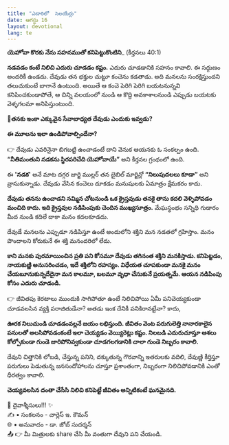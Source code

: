```yaml
---
title: "ఎడారిలో  సెలయేర్లు"
date: ఆగస్టు 16
layout: devotional
lang: te
---
```


**యెహోవా కొరకు నేను సహనముతో కనిపెట్టుకొంటిని**_ (కీర్తనలు 40:1)

**నడవడం కంటే నిలిచి ఎదురు చూడడం కష్టం.** ఎదురు చూడడానికి సహనం కావాలి. ఈ సద్గుణం అందరికీ ఉండదు. దేవుడు తన భక్తుల చుట్టూ కంచెను కడతాడు. అది మనలను సంరక్షిస్తుందని తలుచుకుంటే బాగానే ఉంటుంది. అయితే ఆ కంచె పెరిగి పెరిగి బయటనున్నవి కనిపించకుండాపోతే, ఆ చిన్ని వలయంలో నుండి ఆ కొద్ది అవకాశాలనుండి ఎప్పుడు బయటకు వెళ్ళగలమా అనిపిస్తుంటుంది. 

**📖తనకు ఇంకా ఎక్కువైన సేవాబాధ్యత దేవుడు ఎందుకు ఇవ్వడు?**

 **ఈ మూలను ఇలా ఉండిపోవాల్సిందేనా?**

👉 దేవుడు ఎవరినైనా బిగబట్టి ఉంచాడంటే దాని వెనుక ఆయనకు ఓ సంకల్పం ఉంది. 
**“నీతిమంతుని నడకను స్థిరపరిచేది యెహోవాయే”** అని కీర్తనల గ్రంథంలో ఉంది.

ఈ **'నడక'** అనే మాట దగ్గర జార్జి ముల్లర్ తన బైబిల్ మార్జిన్లో 
**“నిలుపుదలలు కూడా”** అని వ్రాసుకున్నాడు. దేవుడు వేసిన కంచెలు దూకడం మనుషులకు ఏమాత్రం క్షేమకరం కాదు. 

**దేవుడు తనను ఉంచాడని నమ్మిన చోటనుండి ఒక క్రైస్తవుడు తనకై తాను కదలి వెళ్ళిపోవడం మంచిది కాదు. ఇది క్రైస్తవుల నడిపింపుకు చెందిన ముఖ్యసూత్రం.**
 మేఘస్థంభం సన్నిధి గుడారం మీద నుండి కదిలే దాకా మనం కదలకూడదు.

దేవుడే మనలను ఎప్పుడూ నడిపిస్తూ ఉంటే అందులోని శక్తిని మన నడతలో గ్రహిస్తాం. మనం పొందాలని కోరుకునే ఈ శక్తి మనందరిలో లేదు. 

**కాని మనకు పురమాయించిన ప్రతి పని కోసమూ దేవుడు తగినంత శక్తిని మనకిస్తాడు. కనిపెట్టడం, నాయకుణ్ణి అనుసరించడం, ఇదే శక్తిలోని రహస్యం. విధేయత చూపకుండా మనకై మనం చేయబూనుకున్నదేదైనా మన కాలమూ, బలమూ వృధా చేసుకునే ప్రయత్నమే. ఆయన నడిపింపు కోసం ఎదురు చూడండి.**

👉 జీవితపు కెరటాలు ముందుకి సాగిపోతూ ఉంటే నిలిచిపోయి ఏమీ పనిచెయ్యకుండా చూడవలసిన వ్యక్తి పరాజితుడేనా? అతడు ఇంక దేనికీ పనికిరానట్టేనా? కాదు, 

**ఊరక నిలుచుండి చూడడంవల్లనే జయం లభిస్తుంది. జీవితం వెంట పరుగులెత్తి నానారకాలైన పనులతో అలసిపోవడంకంటే ఇలా చెయ్యడం వెయ్యిరెట్లు కష్టం. నిలబడి ఎదురుచూస్తూ ఆశలు కోల్పోకుండా గుండె జారిపోనివ్వకుండా చూడగలగడానికి చాలా గుండె నిబ్బరం కావాలి.**

 దేవుని చిత్తానికి లోబడి, చేస్తున్న పనిని, దక్కుతున్న గౌరవాన్ని ఇతరులకు వదిలి, దేవుణ్ణి కీర్తిస్తూ పరుగులు పెడుతున్న జనసందోహాలను చూస్తూ ప్రశాంతంగా, నిబ్బరంగా నిలిచిపోవడానికి ఎంతో ధీరత్వం కావాలి.

 **చెయ్యవలసిన దంతా చేసేసి నిలిచి కనిపెట్టే జీవితం అన్నిటికంటే ఘనమైనది.**


<div class="blessing">🙏 <span class="bless-text">దైవాశ్శీసులు!!!</span> ✨</div>

<div class="credit">✍️ <span class="credit-text">▪ సంకలనం - చార్లెస్ ఇ. కౌమన్</span></div>
<div class="credit">🌐 <span class="credit-text">▪ అనువాదం - డా. జోబ్ సుదర్శన్</span></div>


<div class="share">📤 👉 <span class="share-text">మీ మిత్రులకు share చేసి మీ వంతుగా దేవుని పని చేయండి.</span></div>
